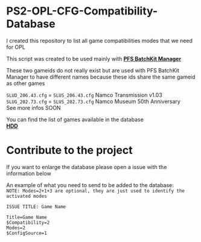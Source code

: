 # PS2-OPL-CFG-Compatibility-Database


I created this repository to list all game compatibilities modes that we need for OPL

This script was created to be used mainly with [__PFS BatchKit Manager__](https://github.com/GDX-X/PFS-BatchKit-Manager)

These two gameids do not really exist but are used with PFS BatchKit Manager to have different names 
because these ids share the same gameid as other games

`SLUD_206.43.cfg` = `SLUS_206.43.cfg` Namco Transmission v1.03 <br/>
`SLUG_202.73.cfg` = `SLUS_202.73.cfg` Namco Museum 50th Anniversary <br/>
See more infos SOON

You can find the list of games available in the database\
[__HDD__](https://github.com/GDX-X/PS2-OPL-CFG-Compatibility-Database/blob/main/Games_List_HDD.txt)

# Contribute to the project 

If you want to enlarge the database please open a issue 
with the information below

An example of what you need to send to be added to the database:\
`NOTE: Modes=2+1+3 are optional, they are just used to identify the activated modes`

`ISSUE TITLE: Game Name`
```
Title=Game Name
$Compatibility=2
Modes=2
$ConfigSource=1
```
